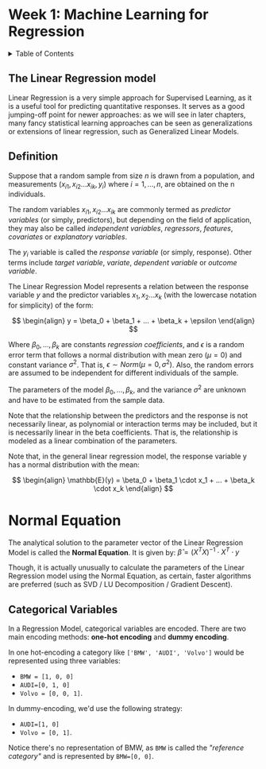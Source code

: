 # Week 1: Machine Learning for Regression

<details>
  <summary>Table of Contents</summary>
  <ol>
    <li><a href="#definition">Definition</a></li>
    <li><a href="#normal-equation">Normal Equation</a></li>
    <li><a href="#categorical-variables">Categorical Variables</a></li>
  </ol>
</details>

## The Linear Regression model

Linear Regression is a very simple approach for Supervised Learning, as it is a
useful tool for predicting quantitative responses.
It serves as a good jumping-off point for newer approaches: as we will see in later chapters, many fancy statistical
learning approaches can be seen as generalizations or extensions of linear regression, such as
Generalized Linear Models.

## Definition

Suppose that a random sample from size $n$ is drawn from a population, and measurements $(x_{i1}, x_{i2}...x_{ik}, y_i)$ where $i = 1, ... , n$, are obtained on the n individuals.

The random variables $x_{i1}, x_{i2}...x_{ik}$ are commonly termed as *predictor variables* (or simply, predictors), but depending on the field of application, they may also be called *independent variables*, *regressors*, *features*, *covariates* or *explanatory variables*.

The $y_i$ variable is called the *response variable* (or simply, response). Other terms include *target variable*, *variate*, *dependent variable* or *outcome variable*.

The Linear Regression Model represents a relation between the response variable $y$ and the predictor variables $x_{1}, x_{2}...x_{k}$ (with the lowercase notation for simplicity) of the form:

$$ 
\begin{align}
y = \beta_0 + \beta_1 + ... + \beta_k + \epsilon
\end{align} 
$$

Where $\beta_0, ..., \beta_k$ are constants *regression coefficients*, and $\epsilon$ is a random error term that follows a normal distribution with mean zero ($\mu = 0$) and constant variance $\sigma^2$. That is, $\epsilon \sim Norm(\mu = 0, \sigma^2)$. Also, the random errors are assumed to be independent for different individuals of the sample.

The parameters of the model $\beta_0, ..., \beta_k$, and the variance $\sigma^2$ are unknown and have to be estimated from the sample data.

Note that the relationship between the predictors and the response is not necessarily linear, as polynomial or interaction terms may be included, but it is necessarily linear in the beta coefficients. That is, the relationship is modeled as a linear combination of the parameters.

Note that, in the general linear regression model, the response variable y has a normal distribution with the mean:

$$ 
\begin{align}
\mathbb{E}(y) = \beta_0 + \beta_1 \cdot x_1 + ... + \beta_k \cdot x_k
\end{align} 
$$

# Normal Equation

The analytical solution to the parameter vector of the Linear Regression Model
is called the **Normal Equation**.
It is given by:
$\hat{\beta} = (X^T X)^{-1} \cdot  X^T \cdot y$

Though, it is actually unusually to calculate the parameters of the
Linear Regression model using the Normal Equation, as certain, faster algorithms are preferred
(such as SVD / LU Decomposition / Gradient Descent).

## Categorical Variables

In a Regression Model, categorical variables are encoded. 
There are two main encoding methods: **one-hot encoding** and **dummy encoding**.

In one hot-encoding a category like `['BMW', 'AUDI', 'Volvo']` would be represented using three variables:
- `BMW = [1, 0, 0]`
- `AUDI=[0, 1, 0]` 
- `Volvo = [0, 0, 1]`. 

In dummy-encoding, we'd use the following strategy:
- `AUDI=[1, 0]` 
- `Volvo = [0, 1]`.

Notice there's no representation of BMW, as `BMW` is called the *"reference category"*
and is represented by `BMW=[0, 0]`.


